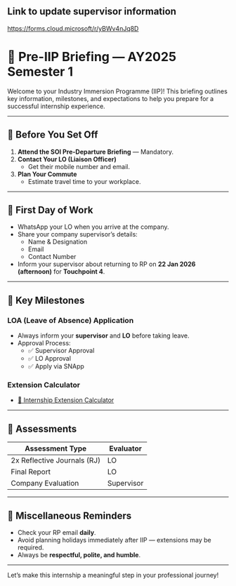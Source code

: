 ## Link to update supervisor information
https://forms.cloud.microsoft/r/yBWv4nJq8D

# 🧭 Pre-IIP Briefing — AY2025 Semester 1

Welcome to your Industry Immersion Programme (IIP)! This briefing outlines key information, milestones, and expectations to help you prepare for a successful internship experience.

---

## 🧳 Before You Set Off

1. **Attend the SOI Pre-Departure Briefing** — Mandatory.
2. **Contact Your LO (Liaison Officer)**  
   - Get their mobile number and email.
3. **Plan Your Commute**  
   - Estimate travel time to your workplace.

---

## 🚀 First Day of Work

- WhatsApp your LO when you arrive at the company.
- Share your company supervisor’s details:
  - Name & Designation  
  - Email  
  - Contact Number
- Inform your supervisor about returning to RP on **22 Jan 2026 (afternoon)** for **Touchpoint 4**.

---

## 📅 Key Milestones

### LOA (Leave of Absence) Application

- Always inform your **supervisor** and **LO** before taking leave.
- Approval Process:
  - ✅ Supervisor Approval  
  - ✅ LO Approval  
  - ✅ Apply via SNApp

### Extension Calculator
- [🧮 Internship Extension Calculator](https://for.edu.sg/rp-soi-internship-calculator)

---

## 📝 Assessments

| Assessment Type     | Evaluator     |
|---------------------|---------------|
| 2x Reflective Journals (RJ) | LO            |
| Final Report        | LO            |
| Company Evaluation  | Supervisor    |

---

## 📌 Miscellaneous Reminders

- Check your RP email **daily**.
- Avoid planning holidays immediately after IIP — extensions may be required.
- Always be **respectful, polite, and humble**.

---

Let’s make this internship a meaningful step in your professional journey!
